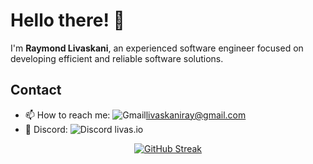 # Hello there! 👋

I'm **Raymond Livaskani**, an experienced software engineer focused on developing efficient and reliable software solutions.

## Contact

- 📫 How to reach me: ![Gmail](https://example.com/gmail_icon.png)[livaskaniray@gmail.com](mailto:livaskaniray@gmail.com)
- 💬 Discord: ![Discord](https://example.com/discord_icon.png) livas.io
<p align="center">
  <tr>
    <td align="center" style="padding=0;width=50%;">
<a href="https://git.io/streak-stats"><img src="https://streak-stats.demolab.com?user=rliva&theme=highcontrast&hide_border=true&border_radius=4.6" alt="GitHub Streak" /></a>
    </td>
  </tr>
</p>
